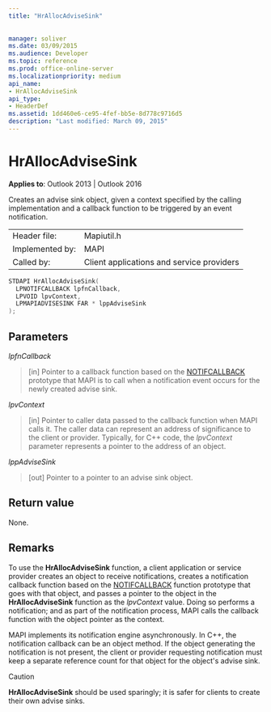 ```yaml
---
title: "HrAllocAdviseSink"
 
 
manager: soliver
ms.date: 03/09/2015
ms.audience: Developer
ms.topic: reference
ms.prod: office-online-server
ms.localizationpriority: medium
api_name:
- HrAllocAdviseSink
api_type:
- HeaderDef
ms.assetid: 1dd460e6-ce95-4fef-bb5e-8d778c9716d5
description: "Last modified: March 09, 2015"
---
```


# HrAllocAdviseSink

  
  
**Applies to**: Outlook 2013 | Outlook 2016 
  
Creates an advise sink object, given a context specified by the calling implementation and a callback function to be triggered by an event notification. 
  
|||
|:-----|:-----|
|Header file:  <br/> |Mapiutil.h  <br/> |
|Implemented by:  <br/> |MAPI  <br/> |
|Called by:  <br/> |Client applications and service providers  <br/> |
   
```cpp
STDAPI HrAllocAdviseSink(
  LPNOTIFCALLBACK lpfnCallback,
  LPVOID lpvContext,
  LPMAPIADVISESINK FAR * lppAdviseSink
);
```

## Parameters

 _lpfnCallback_
  
> [in] Pointer to a callback function based on the [NOTIFCALLBACK](notifcallback.md) prototype that MAPI is to call when a notification event occurs for the newly created advise sink. 
    
 _lpvContext_
  
> [in] Pointer to caller data passed to the callback function when MAPI calls it. The caller data can represent an address of significance to the client or provider. Typically, for C++ code, the  _lpvContext_ parameter represents a pointer to the address of an object. 
    
 _lppAdviseSink_
  
> [out] Pointer to a pointer to an advise sink object.
    
## Return value

None.
  
## Remarks

To use the **HrAllocAdviseSink** function, a client application or service provider creates an object to receive notifications, creates a notification callback function based on the [NOTIFCALLBACK](notifcallback.md) function prototype that goes with that object, and passes a pointer to the object in the **HrAllocAdviseSink** function as the  _lpvContext_ value. Doing so performs a notification; and as part of the notification process, MAPI calls the callback function with the object pointer as the context. 
  
MAPI implements its notification engine asynchronously. In C++, the notification callback can be an object method. If the object generating the notification is not present, the client or provider requesting notification must keep a separate reference count for that object for the object's advise sink. 
  
> [!CAUTION]
> **HrAllocAdviseSink** should be used sparingly; it is safer for clients to create their own advise sinks. 
  


